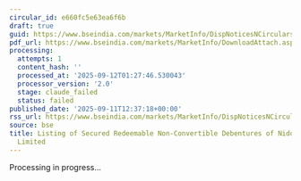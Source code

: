 ```yaml
---
circular_id: e660fc5e63ea6f6b
draft: true
guid: https://www.bseindia.com/markets/MarketInfo/DispNoticesNCirculars.aspx?Noticeid={1C583D2C-5EB4-49FB-8071-8C4C2080C2E8}&noticeno=20250911-68&dt=09/11/2025&icount=68&totcount=91&flag=0
pdf_url: https://www.bseindia.com/markets/MarketInfo/DownloadAttach.aspx?id=20250911-68&attachedId=bb660b84-aaa4-478f-a7f1-eb32c9a2e429
processing:
  attempts: 1
  content_hash: ''
  processed_at: '2025-09-12T01:27:46.530043'
  processor_version: '2.0'
  stage: claude_failed
  status: failed
published_date: '2025-09-11T12:37:18+00:00'
rss_url: https://www.bseindia.com/markets/MarketInfo/DispNoticesNCirculars.aspx?Noticeid={1C583D2C-5EB4-49FB-8071-8C4C2080C2E8}&noticeno=20250911-68&dt=09/11/2025&icount=68&totcount=91&flag=0
source: bse
title: Listing of Secured Redeemable Non-Convertible Debentures of Nido Home Finance
  Limited
---
```


Processing in progress...